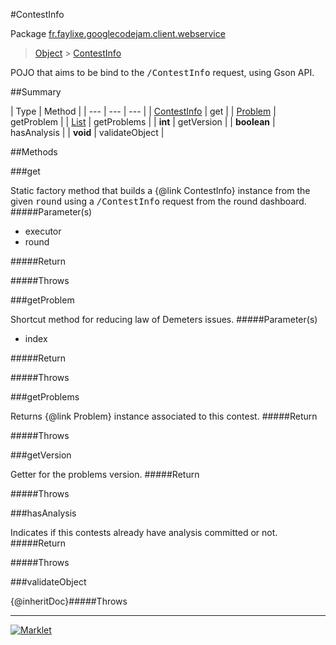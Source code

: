 #ContestInfo

Package [fr.faylixe.googlecodejam.client.webservice](README.md)<br>
> [Object](../../../../java/lang/Object.md) > [ContestInfo](ContestInfo.md)

<p>POJO that aims to be bind to the <tt>/ContestInfo</tt>
 request, using Gson API.</p>

##Summary


| Type | Method |
| --- | --- | --- |
| [ContestInfo](ContestInfo.md) | get |
| [Problem](Problem.md) | getProblem |
| [List](../../../../java/util/List.md) | getProblems |
| **int** | getVersion |
| **boolean** | hasAnalysis |
| **void** | validateObject |

##Methods

###get


Static factory method that builds a {@link ContestInfo} instance
 from the given <tt>round</tt> using a <tt>/ContestInfo</tt>
 request from the round dashboard.
#####Parameter(s)


* executor
* round

#####Return


#####Throws


###getProblem


Shortcut method for reducing law of Demeters issues.
#####Parameter(s)


* index

#####Return


#####Throws


###getProblems


Returns {@link Problem} instance associated
 to this contest.
#####Return


#####Throws


###getVersion


Getter for the problems version.
#####Return


#####Throws


###hasAnalysis


Indicates if this contests already have
 analysis committed or not.
#####Return


#####Throws


###validateObject


{@inheritDoc}#####Throws


---
[![Marklet](https://img.shields.io/badge/Generated%20by-Marklet-green.svg)](https://github.com/Faylixe/marklet)